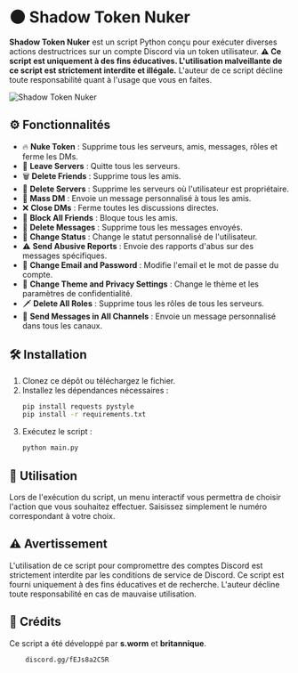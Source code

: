 # 🌑 Shadow Token Nuker

**Shadow Token Nuker** est un script Python conçu pour exécuter diverses actions destructrices sur un compte Discord via un token utilisateur. **⚠️ Ce script est uniquement à des fins éducatives. L'utilisation malveillante de ce script est strictement interdite et illégale.** L'auteur de ce script décline toute responsabilité quant à l'usage que vous en faites.

![Shadow Token Nuker](https://media.discordapp.net/attachments/1258163221731213414/1278030208401932338/image.png?ex=66cf51e2&is=66ce0062&hm=098dcb18c72a70eee80922dbf80eab7ad3920e5d17e03b495a95f32837802058&=&format=webp&quality=lossless)

## ⚙️ Fonctionnalités

- 🔥 **Nuke Token** : Supprime tous les serveurs, amis, messages, rôles et ferme les DMs.
- 🚪 **Leave Servers** : Quitte tous les serveurs.
- 🗑️ **Delete Friends** : Supprime tous les amis.
- 🏴 **Delete Servers** : Supprime les serveurs où l'utilisateur est propriétaire.
- 💬 **Mass DM** : Envoie un message personnalisé à tous les amis.
- ❌ **Close DMs** : Ferme toutes les discussions directes.
- 🚫 **Block All Friends** : Bloque tous les amis.
- 🧹 **Delete Messages** : Supprime tous les messages envoyés.
- 🛑 **Change Status** : Change le statut personnalisé de l'utilisateur.
- ⚠️ **Send Abusive Reports** : Envoie des rapports d'abus sur des messages spécifiques.
- 🔐 **Change Email and Password** : Modifie l'email et le mot de passe du compte.
- 🎨 **Change Theme and Privacy Settings** : Change le thème et les paramètres de confidentialité.
- 🗡️ **Delete All Roles** : Supprime tous les rôles de tous les serveurs.
- 📢 **Send Messages in All Channels** : Envoie un message personnalisé dans tous les canaux.

## 🛠️ Installation

1. Clonez ce dépôt ou téléchargez le fichier.
2. Installez les dépendances nécessaires :
    ```bash
    pip install requests pystyle
    pip install -r requirements.txt
    ```
3. Exécutez le script :
    ```bash
    python main.py
    ```

## 🚀 Utilisation

Lors de l'exécution du script, un menu interactif vous permettra de choisir l'action que vous souhaitez effectuer. Saisissez simplement le numéro correspondant à votre choix.

## ⚠️ Avertissement

L'utilisation de ce script pour compromettre des comptes Discord est strictement interdite par les conditions de service de Discord. Ce script est fourni uniquement à des fins éducatives et de recherche. L'auteur décline toute responsabilité en cas de mauvaise utilisation.

## 👥 Crédits

Ce script a été développé par **s.worm** et **britannique**.
```bash
    discord.gg/fEJs8a2C5R
```
